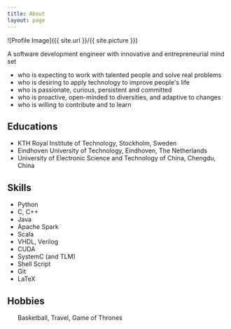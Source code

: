 ```yaml
---
title: About
layout: page
---
```

![Profile Image]({{ site.url }}/{{ site.picture }})

A software development engineer with innovative and entrepreneurial mind set
<ul class="me">
  <li>who is expecting to work with talented people and solve real problems</li>
  <li>who is desiring to apply technology to improve people's life</li>
	<li>who is passionate, curious, persistent and committed</li>
  <li>who is proactive, open-minded to diversities, and adaptive to changes</li>
  <li>who is willing to contribute and to learn</li>
</ul>


<h2>Educations</h2>

<ul class="educations">
	<li>KTH Royal Institute of Technology, Stockholm, Sweden</li>
	<li>Eindhoven University of Technology, Eindhoven, The Netherlands</li>
	<li>University of Electronic Science and Technology of China, Chengdu, China</li>
</ul>

<!-- <li></li> -->


<h2>Skills</h2>

<ul class="skill-list">
	<li>Python</li>
	<li>C, C++</li>
	<li>Java</li>
	<li>Apache Spark</li>
	<li>Scala</li>
	<li>VHDL, Verilog</li>
	<li>CUDA</li>
	<li>SystemC (and TLM)</li>
	<li>Shell Script</li>
	<li>Git</li>
	<li>LaTeX</li>
</ul>


<h2>Hobbies</h2>

<ul class="hobbies">
	Basketball, Travel, Game of Thrones
</ul>


<!-- <iframe src="//www.slideshare.net/slideshow/embed_code/key/airtnCyx84PJ3l" width="668" height="714" frameborder="0" marginwidth="0" marginheight="0" scrolling="no" style="border:1px solid #CCC; border-width:1px; margin-bottom:5px; max-width: 100%;" allowfullscreen> </iframe> <div style="margin-bottom:5px"> <strong> <a href="//www.slideshare.net/ChangLiu61/cv-62744815" title="cv" target="_blank">cv</a> </strong> from <strong><a href="//www.slideshare.net/ChangLiu61" target="_blank">Chang Liu</a></strong> </div> -->

<!-- <h2>Projects</h2>

<ul>
	<li><a href="https://github.com/">Lorem Lorem</a></li>
	<li><a href="https://github.com/">Ipsum Dolor</a></li>
	<li><a href="https://github.com/">Dolor Lorem</a></li>
</ul> -->
